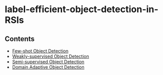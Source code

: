 # label-efficient-object-detection-in-RSIs

## Contents
- [Few-shot Object Detection](./FSOD4RSIs.md)
- [Weakly-supervised Object Detection](./WSOD4RSIs.md)
- [Semi-supervised Object Detection](./SSOD4RSIs.md)
- [Domain Adaptive Object Detection](./DAOD4RSIs.md)

